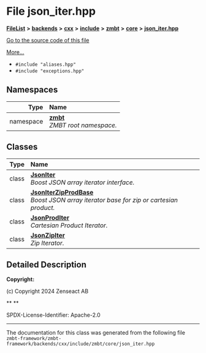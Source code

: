 

# File json\_iter.hpp



[**FileList**](files.md) **>** [**backends**](dir_e0e3bad64fbfd08934d555b945409197.md) **>** [**cxx**](dir_2a0640ff8f8d193383b3226ce9e70e40.md) **>** [**include**](dir_33cabc3ab2bb40d6ea24a24cae2f30b8.md) **>** [**zmbt**](dir_2115e3e51895e4107b806d6d2319263e.md) **>** [**core**](dir_1dfd3566c4a6f6e15f69daa4a04e2d4f.md) **>** [**json\_iter.hpp**](json__iter_8hpp.md)

[Go to the source code of this file](json__iter_8hpp_source.md)

[More...](#detailed-description)

* `#include "aliases.hpp"`
* `#include "exceptions.hpp"`













## Namespaces

| Type | Name |
| ---: | :--- |
| namespace | [**zmbt**](namespacezmbt.md) <br>_ZMBT root namespace._  |


## Classes

| Type | Name |
| ---: | :--- |
| class | [**JsonIter**](classzmbt_1_1JsonIter.md) <br>_Boost JSON array iterator interface._  |
| class | [**JsonIterZipProdBase**](classzmbt_1_1JsonIterZipProdBase.md) <br>_Boost JSON array iterator base for zip or cartesian product._  |
| class | [**JsonProdIter**](classzmbt_1_1JsonProdIter.md) <br>_Cartesian Product Iterator._  |
| class | [**JsonZipIter**](classzmbt_1_1JsonZipIter.md) <br>_Zip Iterator._  |


















































## Detailed Description




**Copyright:**

(c) Copyright 2024 Zenseact AB 




**
**

SPDX-License-Identifier: Apache-2.0 





    

------------------------------
The documentation for this class was generated from the following file `zmbt-framework/zmbt-framework/backends/cxx/include/zmbt/core/json_iter.hpp`

